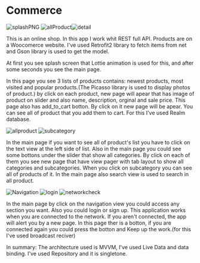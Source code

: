 # Commerce

![splashPNG](https://user-images.githubusercontent.com/54942448/74115947-a6aa2e00-4bc6-11ea-9854-18bc90be6212.PNG)
![allProduct](https://user-images.githubusercontent.com/54942448/74114265-4ca56a80-4bbe-11ea-952a-d97bca0b9899.PNG)![detail](https://user-images.githubusercontent.com/54942448/74114520-d1dd4f00-4bbf-11ea-92a3-a43fac192259.PNG)

This is an online shop. In this app I work whit REST full API. Products are on a Woocomerce website. I've used Retrofit2 library to fetch items from net and Gson library is used to get the model.

At first you see splash screen that Lottie animation is used for this, and after some seconds you see the main page. 

In this page you see 3 lists of products contains: newest products, most visited and popular products.(The Picasso library is used to display photos of product.)
by click on each product, new page will apear that has image of product on slider and also name, description, orginal and sale price. 
This page also has add_to_cart botton. By click on it new page will be apear. You can see all of product that you add them to cart. For this I've used Realm database.

![allproduct](https://user-images.githubusercontent.com/54942448/74114626-6d6ebf80-4bc0-11ea-9afb-a424f16a294b.PNG)
![subcategory](https://user-images.githubusercontent.com/54942448/74114681-b45cb500-4bc0-11ea-8a06-48cb91c659c5.PNG)

In the main page if you want to see all of product's list you have to click on the text view at the left side of list. 
Also in the main page you could see some bottons under the slider that show all categories. 
By click on each of them you see new page that have view pager with tab layout to show all categories and subcategories. 
When you click on subcategory you can see all of products of it. 
In the main page also search view is used to search in all product.

![Navigation](https://user-images.githubusercontent.com/54942448/74116327-5502a300-4bc8-11ea-98b4-c428915b299b.PNG)
![login](https://user-images.githubusercontent.com/54942448/74116360-76fc2580-4bc8-11ea-9a10-7e831e56e178.PNG) 
![networkcheck](https://user-images.githubusercontent.com/54942448/74116382-8ed3a980-4bc8-11ea-97bb-4fee042ac0ca.PNG)

In the main page by click on the navigation view you could access any section you want. Also you could login or sign up.
This application works when you are connected to the network. If you aren't connected, the app will alert you by a new page. 
In this page ther is a botton, if you are connected again you could press the botton and Keep up the work.(for this I've used broadcast reciver)

In summary:
The architecture used is MVVM, I've used Live Data and data binding. I've used Repository and it is singletone. 




